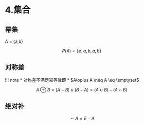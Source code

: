 # 4.集合
## 幂集
A = {a,b}

$$P(A) = \{\emptyset,{a},{b},{a,b} \}$$

## 对称差
!!! note
    * 对称差不满足幂等律即
    * $A\oplus A \neq A \eq \emptyset$


$$A \oplus B = (A-B) \cup (B-A) = (A\cup B) - (A\cap B)$$

## 绝对补
$$\sim A = E-A$$